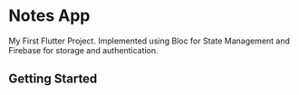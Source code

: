 # Notes App

My First Flutter Project. Implemented using Bloc for State Management and Firebase for storage and authentication.

## Getting Started


